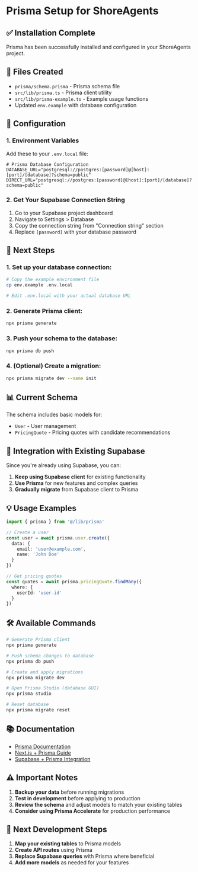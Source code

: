 # Prisma Setup for ShoreAgents

## ✅ Installation Complete

Prisma has been successfully installed and configured in your ShoreAgents project.

## 📁 Files Created

- `prisma/schema.prisma` - Prisma schema file
- `src/lib/prisma.ts` - Prisma client utility
- `src/lib/prisma-example.ts` - Example usage functions
- Updated `env.example` with database configuration

## 🔧 Configuration

### 1. Environment Variables

Add these to your `.env.local` file:

```env
# Prisma Database Configuration
DATABASE_URL="postgresql://postgres:[password]@[host]:[port]/[database]?schema=public"
DIRECT_URL="postgresql://postgres:[password]@[host]:[port]/[database]?schema=public"
```

### 2. Get Your Supabase Connection String

1. Go to your Supabase project dashboard
2. Navigate to Settings > Database
3. Copy the connection string from "Connection string" section
4. Replace `[password]` with your database password

## 🚀 Next Steps

### 1. Set up your database connection:
```bash
# Copy the example environment file
cp env.example .env.local

# Edit .env.local with your actual database URL
```

### 2. Generate Prisma client:
```bash
npx prisma generate
```

### 3. Push your schema to the database:
```bash
npx prisma db push
```

### 4. (Optional) Create a migration:
```bash
npx prisma migrate dev --name init
```

## 📊 Current Schema

The schema includes basic models for:
- `User` - User management
- `PricingQuote` - Pricing quotes with candidate recommendations

## 🔄 Integration with Existing Supabase

Since you're already using Supabase, you can:

1. **Keep using Supabase client** for existing functionality
2. **Use Prisma** for new features and complex queries
3. **Gradually migrate** from Supabase client to Prisma

## 💡 Usage Examples

```typescript
import { prisma } from '@/lib/prisma'

// Create a user
const user = await prisma.user.create({
  data: {
    email: 'user@example.com',
    name: 'John Doe'
  }
})

// Get pricing quotes
const quotes = await prisma.pricingQuote.findMany({
  where: {
    userId: 'user-id'
  }
})
```

## 🛠️ Available Commands

```bash
# Generate Prisma client
npx prisma generate

# Push schema changes to database
npx prisma db push

# Create and apply migrations
npx prisma migrate dev

# Open Prisma Studio (database GUI)
npx prisma studio

# Reset database
npx prisma migrate reset
```

## 📚 Documentation

- [Prisma Documentation](https://www.prisma.io/docs)
- [Next.js + Prisma Guide](https://www.prisma.io/docs/guides/other/tutorials/rest-nextjs)
- [Supabase + Prisma Integration](https://supabase.com/docs/guides/integrations/prisma)

## ⚠️ Important Notes

1. **Backup your data** before running migrations
2. **Test in development** before applying to production
3. **Review the schema** and adjust models to match your existing tables
4. **Consider using Prisma Accelerate** for production performance

## 🎯 Next Development Steps

1. **Map your existing tables** to Prisma models
2. **Create API routes** using Prisma
3. **Replace Supabase queries** with Prisma where beneficial
4. **Add more models** as needed for your features


